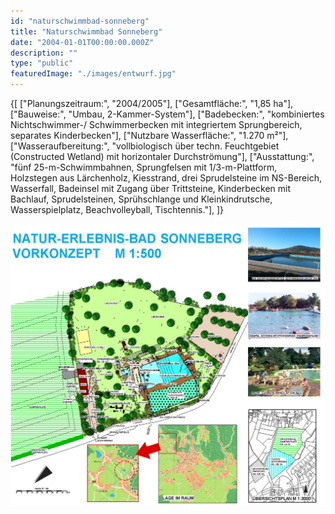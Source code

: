 ```yaml
---
id: "naturschwimmbad-sonneberg"
title: "Naturschwimmbad Sonneberg"
date: "2004-01-01T00:00:00.000Z"
description: ""
type: "public"
featuredImage: "./images/entwurf.jpg"
---
```


<SpecificationsTable title="Technische Daten">
    {[
        ["Planungszeitraum:", "2004/2005"],
        ["Gesamtfläche:", "1,85 ha"],
        ["Bauweise:", "Umbau, 2-Kammer-System"],
        ["Badebecken:", "kombiniertes Nichtschwimmer-/ Schwimmerbecken mit integriertem Sprungbereich, separates Kinderbecken"],
        ["Nutzbare Wasserfläche:", "1.270 m²"],
        ["Wasseraufbereitung:", "vollbiologisch über techn. Feuchtgebiet (Constructed Wetland) mit horizontaler Durchströmung"],
        ["Ausstattung:", "fünf 25-m-Schwimmbahnen, Sprungfelsen mit 1/3-m-Plattform, Holzstegen aus Lärchenholz, Kiesstrand, drei Sprudelsteine im NS-Bereich, Wasserfall, Badeinsel mit Zugang über Trittsteine, Kinderbecken mit Bachlauf, Sprudelsteinen, Sprühschlange und Kleinkindrutsche, Wasserspielplatz, Beachvolleyball, Tischtennis."],
    ]}
</SpecificationsTable>


![Entwurf](./images/entwurf.jpg)